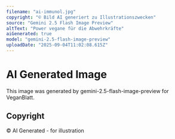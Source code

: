 ```yaml
---
filename: "ai-immunol.jpg"
copyright: "© Bild AI generiert zu Illustrationszwecken"
source: "Gemini 2.5 Flash Image Preview"
altText: "Power vegane für die Abwehrkräfte"
aiGenerated: true
model: "gemini-2.5-flash-image-preview"
uploadDate: "2025-09-04T11:02:08.615Z"
---
```


# AI Generated Image

This image was generated by gemini-2.5-flash-image-preview for VeganBlatt.

## Copyright
© AI Generated - for illustration
